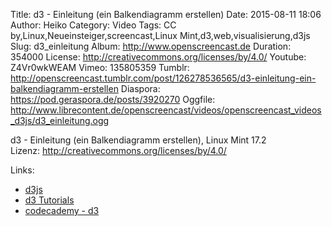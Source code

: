 Title: d3 - Einleitung (ein Balkendiagramm erstellen)
Date: 2015-08-11 18:06
Author: Heiko
Category: Video
Tags: CC by,Linux,Neueinsteiger,screencast,Linux Mint,d3,web,visualisierung,d3js
Slug: d3_einleitung
Album: http://www.openscreencast.de
Duration: 354000
License: http://creativecommons.org/licenses/by/4.0/
Youtube: Z4Vr0wkWEAM
Vimeo: 135805359
Tumblr: http://openscreencast.tumblr.com/post/126278536565/d3-einleitung-ein-balkendiagramm-erstellen
Diaspora: https://pod.geraspora.de/posts/3920270
Oggfile: http://www.librecontent.de/openscreencast/videos/openscreencast_videos_d3js/d3_einleitung.ogg

d3 - Einleitung (ein Balkendiagramm erstellen), Linux Mint 17.2  
Lizenz: <http://creativecommons.org/licenses/by/4.0/>  
  

Links:

  * [d3js](http://d3js.org/ "Link zu d3js.org/" )
  * [d3 Tutorials](https://github.com/mbostock/d3/wiki/Tutorials "Link zu github.com" )
  * [codecademy - d3](https://www.codecademy.com/courses/web-beginner-en-kcP9b/0/1 "Link zu codecademy.com" )

